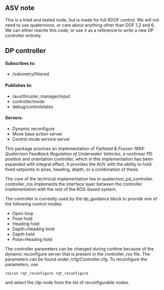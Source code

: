 ## ASV note
This is a tried and tested node, but is made for full 6DOF control. We will not need to use quaternions, or care about anything other than DOF 1,2 and 6. We can either rewrite this code, or use it as a reference to write a new DP controller entirely.

## DP controller

#### Subscribes to:
* /odometry/filtered

#### Publishes to:
* /auv/thruster_manager/input
* controller/mode
* debug/controlstates

#### Servers:
* Dynamic reconfigure
* Move base action server
* Control mode service server


This package provices an implementation of _Fjellstad & Fossen 1994: Quaternion Feedback Regulation of Underwater Vehicles_,
a nonlinear PD position and orientation controller, which in this implementation has been expanded with integral effect.
It provides the AUV with the ability to hold fixed setpoints in pose, heading, depth, or a combination of these.

The core of the technical implementation lies in quaternion_pd_controller. controller_ros implements the interface layer between
the controller implementation with the rest of the ROS-based system.

The controller is currently used by the dp_guidance block to provide one of the following control modes:
* Open loop         
* Pose hold         
* Heading hold   
* Depth+Heading hold
* Depth hold      
* Pose+Heading hold


The controller parameters can be changed during runtime because of the dynamic reconfigure server that is present
in the controller_ros file. The parameters can be found under /cfg/Controller.cfg. To reconfigure the parameters, use
```
rosrun rqt_reconfigure rqt_reconfigure
```
and select the /dp node from the list of reconfigurable nodes.
